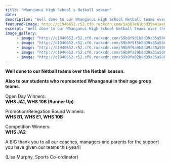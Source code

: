 ```yaml
---
title: "Whanganui High School's Netball season"
date: 
description: "Well done to our Whanganui High School Netball teams over the Netball season..."
featured-image: http://c1940652.r52.cf0.rackcdn.com/5a307e81b8d39a41ae000812/girls-netball-winning-team.jpg
excerpt: "Well done to our Whanganui High School Netball teams over the Netball season."
image_gallery:
     - image: "http://c1940652.r52.cf0.rackcdn.com/59b9f9d1b8d39a35a5000cd4/21730973_859579497524491_6139557049139244687_n.jpg"
     - image: "http://c1940652.r52.cf0.rackcdn.com/59b9f9f5b8d39a35a5000cda/21739985_859579537524487_6739981010301867674_n.jpg"
     - image: "http://c1940652.r52.cf0.rackcdn.com/59b9f9a9b8d39a35a5000cd0/21728218_859579654191142_1253617458906181638_n.jpg"
     - image: "http://c1940652.r52.cf0.rackcdn.com/59b9fa29b8d39a35a5000ce2/21764867_859579774191130_821564742122471001_n.jpg"
     - image: "http://c1940652.r52.cf0.rackcdn.com/59b9fa02b8d39a35a5000cdc/21740131_859579504191157_7895638875402841503_n.jpg"
---
```


<p><strong>Well done to our Netball teams over the Netball season. </strong></p>
<p><strong>Also to our students who represented Whanganui in their age group teams.&nbsp;</strong></p>
<p>Open Day Winners:<br /><strong>WHS JA1, WHS 10B (Runner Up)</strong></p>
<p>Promotion/Relegation Round Winners:<span class="text_exposed_show"><br /><strong>WHS B1, WHS E1, WHS 10B</strong></span></p>
<div class="text_exposed_show">
<p>Competition Winners:&nbsp;<br /><strong>WHS JA2</strong></p>
<p>A BIG thank you to all our coaches, managers and parents for the support you have given our teams this year!!</p>
<p>(Lisa Murphy, Sports Co-ordinator)</p>
</div>

